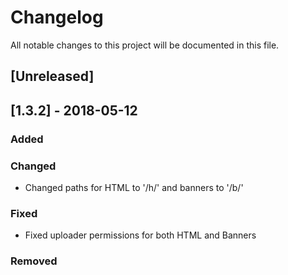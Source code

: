 # Changelog
All notable changes to this project will be documented in this file.


## [Unreleased]



## [1.3.2] - 2018-05-12
### Added

### Changed
- Changed paths for HTML to '/h/' and banners to '/b/'

### Fixed
- Fixed uploader permissions for both HTML and Banners

### Removed



